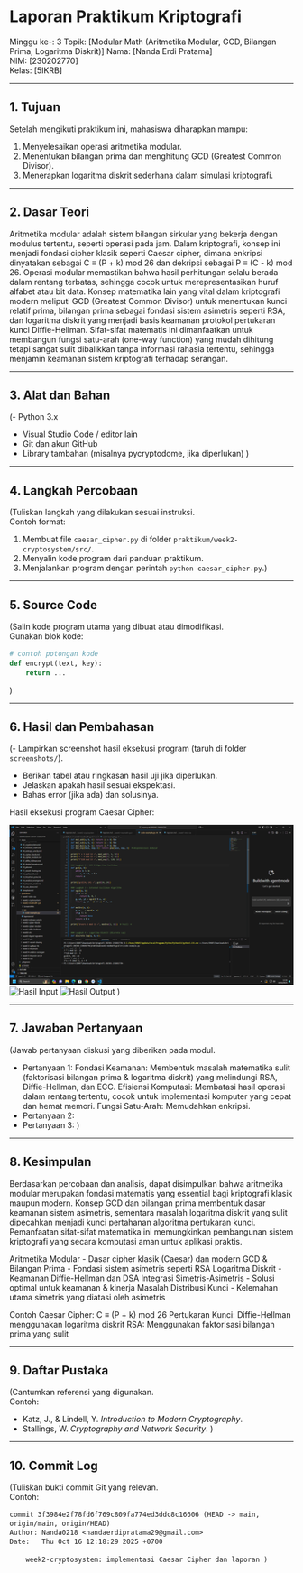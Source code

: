 # Laporan Praktikum Kriptografi
Minggu ke-: 3
Topik: [Modular Math (Aritmetika Modular, GCD, Bilangan Prima, Logaritma Diskrit)]
Nama: [Nanda Erdi Pratama]  
NIM: [230202770]  
Kelas: [5IKRB]  

---

## 1. Tujuan
Setelah mengikuti praktikum ini, mahasiswa diharapkan mampu:  
1. Menyelesaikan operasi aritmetika modular.  
2. Menentukan bilangan prima dan menghitung GCD (Greatest Common Divisor).  
3. Menerapkan logaritma diskrit sederhana dalam simulasi kriptografi.  

---

## 2. Dasar Teori
Aritmetika modular adalah sistem bilangan sirkular yang bekerja dengan modulus tertentu, seperti operasi pada jam. Dalam kriptografi, konsep ini menjadi fondasi cipher klasik seperti Caesar cipher, dimana enkripsi dinyatakan sebagai C ≡ (P + k) mod 26 dan dekripsi sebagai P ≡ (C - k) mod 26. Operasi modular memastikan bahwa hasil perhitungan selalu berada dalam rentang terbatas, sehingga cocok untuk merepresentasikan huruf alfabet atau bit data. Konsep matematika lain yang vital dalam kriptografi modern meliputi GCD (Greatest Common Divisor) untuk menentukan kunci relatif prima, bilangan prima sebagai fondasi sistem asimetris seperti RSA, dan logaritma diskrit yang menjadi basis keamanan protokol pertukaran kunci Diffie-Hellman. Sifat-sifat matematis ini dimanfaatkan untuk membangun fungsi satu-arah (one-way function) yang mudah dihitung tetapi sangat sulit dibalikkan tanpa informasi rahasia tertentu, sehingga menjamin keamanan sistem kriptografi terhadap serangan.

---

## 3. Alat dan Bahan
(- Python 3.x  
- Visual Studio Code / editor lain  
- Git dan akun GitHub  
- Library tambahan (misalnya pycryptodome, jika diperlukan)  )

---

## 4. Langkah Percobaan
(Tuliskan langkah yang dilakukan sesuai instruksi.  
Contoh format:
1. Membuat file `caesar_cipher.py` di folder `praktikum/week2-cryptosystem/src/`.
2. Menyalin kode program dari panduan praktikum.
3. Menjalankan program dengan perintah `python caesar_cipher.py`.)

---

## 5. Source Code
(Salin kode program utama yang dibuat atau dimodifikasi.  
Gunakan blok kode:

```python
# contoh potongan kode
def encrypt(text, key):
    return ...
```
)

---

## 6. Hasil dan Pembahasan
(- Lampirkan screenshot hasil eksekusi program (taruh di folder `screenshots/`).  
- Berikan tabel atau ringkasan hasil uji jika diperlukan.  
- Jelaskan apakah hasil sesuai ekspektasi.  
- Bahas error (jika ada) dan solusinya. 

Hasil eksekusi program Caesar Cipher:

![Hasil Eksekusi](Screenshots/Eksekusi.png)
![Hasil Input](screenshots/input.png)
![Hasil Output](screenshots/output.png)
)

---

## 7. Jawaban Pertanyaan
(Jawab pertanyaan diskusi yang diberikan pada modul.  
- Pertanyaan 1: Fondasi Keamanan: Membentuk masalah matematika sulit (faktorisasi bilangan prima & logaritma diskrit) yang melindungi RSA, Diffie-Hellman, dan ECC. Efisiensi Komputasi: Membatasi hasil operasi dalam rentang tertentu, cocok untuk implementasi komputer yang cepat dan hemat memori. Fungsi Satu-Arah: Memudahkan enkripsi.
- Pertanyaan 2: 
- Pertanyaan 3: 
)
---

## 8. Kesimpulan
Berdasarkan percobaan dan analisis, dapat disimpulkan bahwa aritmetika modular merupakan fondasi matematis yang essential bagi kriptografi klasik maupun modern. Konsep GCD dan bilangan prima membentuk dasar keamanan sistem asimetris, sementara masalah logaritma diskrit yang sulit dipecahkan menjadi kunci pertahanan algoritma pertukaran kunci. Pemanfaatan sifat-sifat matematika ini memungkinkan pembangunan sistem kriptografi yang secara komputasi aman untuk aplikasi praktis.

Aritmetika Modular - Dasar cipher klasik (Caesar) dan modern
GCD & Bilangan Prima - Fondasi sistem asimetris seperti RSA
Logaritma Diskrit - Keamanan Diffie-Hellman dan DSA
Integrasi Simetris-Asimetris - Solusi optimal untuk keamanan & kinerja
Masalah Distribusi Kunci - Kelemahan utama simetris yang diatasi oleh asimetris

 Contoh 
Caesar Cipher: C ≡ (P + k) mod 26
Pertukaran Kunci: Diffie-Hellman menggunakan logaritma diskrit
RSA: Menggunakan faktorisasi bilangan prima yang sulit

---

## 9. Daftar Pustaka
(Cantumkan referensi yang digunakan.  
Contoh:  
- Katz, J., & Lindell, Y. *Introduction to Modern Cryptography*.  
- Stallings, W. *Cryptography and Network Security*.  )

---

## 10. Commit Log
(Tuliskan bukti commit Git yang relevan.  
Contoh:
```
commit 3f3984e2f78fd6f769c809fa774ed3ddc8c16606 (HEAD -> main, origin/main, origin/HEAD)
Author: Nanda0218 <nandaerdipratama29@gmail.com>
Date:   Thu Oct 16 12:18:29 2025 +0700

    week2-cryptosystem: implementasi Caesar Cipher dan laporan )
```
